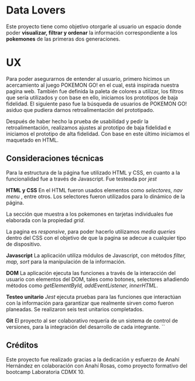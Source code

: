 # Data Lovers 

Este proyecto tiene como objetivo otorgarle al usuario un espacio donde poder **visualizar, filtrar y ordenar** la información correspondiente a los **pokemones** de las primeras dos generaciones. 


# UX
Para poder asegurarnos de entender al usuario, primero hicimos un acercamiento al juego POKEMON GO! en el cual, está inspirada nuestra pagina web. También fue definida la paleta de colores a utilizar, los filtros que sería utilizados y con base en ello, iniciamos los prototipos de baja fidelidad. El siguiente paso fue la búsqueda de usuarios de POKEMON GO! asiduo que pudiera darnos retroalimentación del prototipado. 
 
Después de haber hecho la prueba de usabilidad y pedir la retroalimentación, realizamos ajustes al prototipo de baja fidelidad e iniciamos el prototipo de alta fidelidad. Con base en este último iniciamos el maquetado en HTML. 


## Consideraciones técnicas

Para la estructura de la página fue utilizado HTML y CSS, en cuanto a la funcionalidad fue a través de Javascript. Fue testeada por *jest*

**HTML y CSS**
En el HTML fueron usados elementos como *selectores, nav menu* , entre otros. Los selectores fueron utilizados para lo dinámico de la página. 

La sección que muestra a los pokemones en tarjetas individuales fue elaborada con la propiedad *grid*.

La pagina es *responsive*, para poder hacerlo utilizamos *media queries* dentro del CSS con el objetivo de que la pagina se adecue a cualquier tipo de dispositivo. 

**Javascript**
La aplicación utiliza módulos de Javascript,  con métodos *filter, map, sort* para la manipulación de la información.

**DOM**
La aplicación ejecuta las funciones a través de la interacción del usuario con elementos del DOM, tales como botones, selectores añadiendo métodos como *getElementById, addEventListener, innerHTML*. 

**Testeo unitario**
*Jest* ejecuta pruebas para las funciones que interactúan con la información para garantizar que realmente sirven como fueron planeadas. Se realizaron seis test unitarios completados. 

**Git**
El proyecto al ser colaborativo requería de un sistema de control de versiones,  para la integración del desarrollo de cada integrante. ``

## Créditos
Este proyecto fue realizado gracias a la dedicación  y esfuerzo de Anahí Hernández en colaboración con Anahí Rosas, como proyecto formativo del bootcamp Laboratoria CDMX 10. 


